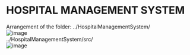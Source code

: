 # HOSPITAL MANAGEMENT SYSTEM
Arrangement of the folder:
../HospitalManagementSystem/  
![image](https://github.com/haoo04/HMS/blob/main/folderLocation1.png)  
../HospitalManagementSystem/src/  
![image](https://github.com/haoo04/HMS/blob/main/folderLocation2.png)  
